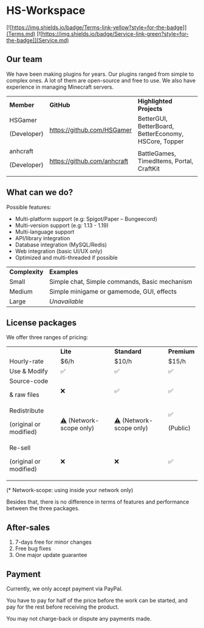 # HS-Workspace

[![https://img.shields.io/badge/Terms-link-yellow?style=for-the-badge]](Terms.md) [![https://img.shields.io/badge/Service-link-green?style=for-the-badge]](Service.md)

## Our team

We have been making plugins for years. Our plugins ranged from simple to complex ones. A lot of them are open-source and free to use. We also have experience in managing Minecraft servers.

<table>
  <tr>
   <td><strong>Member</strong>
   </td>
   <td><strong>GitHub</strong>
   </td>
   <td><strong>Highlighted Projects</strong>
   </td>
  </tr>
  <tr>
   <td>HSGamer
<p>
(Developer)
   </td>
   <td><a href="https://github.com/HSGamer">https://github.com/HSGamer</a> 
   </td>
   <td>BetterGUI, BetterBoard, BetterEconomy, HSCore, Topper
   </td>
  </tr>
  <tr>
   <td>anhcraft
<p>
(Developer)
   </td>
   <td><a href="https://github.com/anhcraft">https://github.com/anhcraft</a> 
   </td>
   <td>BattleGames, TimedItems, Portal, CraftKit
   </td>
  </tr>
</table>


## What can we do?

Possible features:

* Multi-platform support (e.g: Spigot/Paper – Bungeecord)
* Multi-version support (e.g: 1.13 - 1.19)
* Multi-language support
* API/library integration
* Database integration (MySQL/Redis)
* Web integration (basic UI/UX only)
* Optimized and multi-threaded if possible

<table>
  <tr>
   <td>
<strong>Complexity</strong>
   </td>
   <td><strong>Examples</strong>
   </td>
  </tr>
  <tr>
   <td>Small
   </td>
   <td>Simple chat, Simple commands, Basic mechanism
   </td>
  </tr>
  <tr>
   <td>Medium
   </td>
   <td>Simple minigame or gamemode, GUI, effects
   </td>
  </tr>
  <tr>
   <td>Large
   </td>
   <td><em>Unavailable</em>
   </td>
  </tr>
</table>


## License packages

We offer three ranges of pricing:

<table>
  <tr>
   <td>
   </td>
   <td><strong>Lite</strong>
   </td>
   <td><strong>Standard</strong>
   </td>
   <td><strong>Premium</strong>
   </td>
  </tr>
  <tr>
   <td>Hourly-rate
   </td>
   <td>$6/h
   </td>
   <td>$10/h
   </td>
   <td>$15/h
   </td>
  </tr>
  <tr>
   <td>Use & Modify
   </td>
   <td>✅
   </td>
   <td>✅
   </td>
   <td>✅
   </td>
  </tr>
  <tr>
   <td>Source-code
<p>
& raw files
   </td>
   <td>❌
   </td>
   <td>✅
   </td>
   <td>✅
   </td>
  </tr>
  <tr>
   <td>Redistribute
<p>
(original or modified)
   </td>
   <td><a href="https://emojipedia.org/warning/">⚠️</a> (Network-scope only)
   </td>
   <td><a href="https://emojipedia.org/warning/">⚠️</a> (Network-scope only)
   </td>
   <td>✅ 
<p>
(Public)
   </td>
  </tr>
  <tr>
   <td>Re-sell
<p>
(original or modified)
   </td>
   <td>❌
   </td>
   <td>❌
   </td>
   <td>✅
   </td>
  </tr>
</table>


(* Network-scope: using inside your network only)

Besides that, there is no difference in terms of features and performance between the three packages.

## After-sales

1. 7-days free for minor changes
2. Free bug fixes
3. One major update guarantee

## Payment

Currently, we only accept payment via PayPal.

You have to pay for half of the price before the work can be started, and pay for the rest before receiving the product.

You may not charge-back or dispute any payments made.
